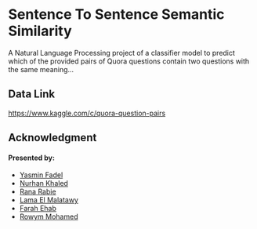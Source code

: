 # Sentence To Sentence Semantic Similarity
A Natural Language Processing project of a classifier model to predict which of the provided pairs of Quora questions contain two questions with the same meaning...
 
## Data Link 
https://www.kaggle.com/c/quora-question-pairs
 
## Acknowledgment
<h4>Presented by:</h4>
<ul>
  <li> <a href="https://github.com/yasminFadel">Yasmin Fadel</a>
  <li> <a href="https://github.com/nurhaankhaled">Nurhan Khaled</a>
  <li> <a href="https://github.com/Rana-Rabie">Rana Rabie</a>
  <li> <a href="https://github.com/LamaElMalatawy">Lama El Malatawy</a>
  <li> <a href="https://github.com/FarahEhab">Farah Ehab</a>
  <li> <a href="https://github.com/rowym">Rowym Mohamed</a>
   
</ul>

